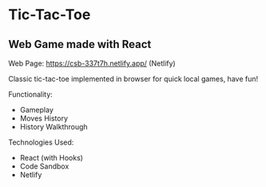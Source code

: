# Tic-Tac-Toe

## Web Game made with React

Web Page: https://csb-337t7h.netlify.app/ (Netlify)

Classic tic-tac-toe implemented in browser for quick local games, have fun!

Functionality:

* Gameplay
* Moves History
* History Walkthrough

Technologies Used:

* React (with Hooks)
* Code Sandbox
* Netlify
